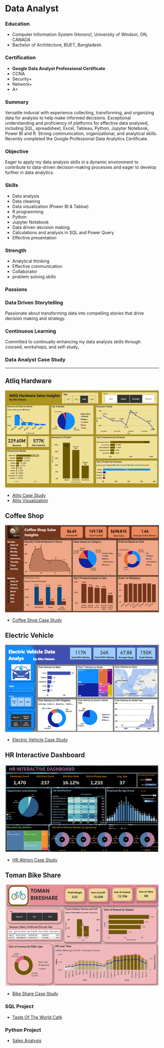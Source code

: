 # Data Analyst

### Education
- Computer Information System (Honors), University of Windsor, ON, CANADA
- Bachelor of Architecture, BUET, Bangladesh.

### Certification
- **Google Data Analyst Professional Certificate**
- CCNA
- Security+
- Network+
- A+

### Summary
Versatile induvial with experience collecting, transforming, and organizing data for analysis to help make informed decisions. Exceptional understanding and proficiency of platforms for effective data analysed, including SQL, spreadsheet, Excel, Tableau, Python, Jupyter Notebook, Power BI and R. Strong communication, organizational, and analytical skills. Recently completed the   Google Professional Data Analytics Certificate.

### Objective
Eager to apply my data analysis skills in a dynamic environment to contribute to data-driven decision-making processes and eager to develop further in data analytics.

### Skills
- Data analysis
- Data cleaning
- Data visualization (Power BI & Tablue)
- R programming
- Python
- Jupyter Notebook
- Data driven decision making.
- Calculations and analysis in SQL and Power Query
- Effective presentation
  
### Strength
- Analytical thinking
- Effective communication
- Collaborator
- problem solving skills

### Passions

### Data Driven Storytelling
 
Passionate about transforming data into compelling stories that drive decision making and strategy.
      
### Continuous Learning
 
Committed to continually enhancing my data analysis skills through coursed, workshops, and self-study,

### Data Analyst Case Study
---
## Atliq Hardware
![EEG_Band_Discovery](/Picture/Atliq_Hardware.png)
- [Atliq Case Study](/CaseStudy/AtliqHardware.docx)
- [Atliq Visualization](/CaseStudy/Visualization_Atliq_ByPowerBI.pbix)
 
## Coffee Shop
![EEG_Band_Discovery](/Picture/Coffee_Shop.png)
- [Coffee Shop Case Study](/CaseStudy/CoffeeShop.docx)
   
## Electric Vehicle
![EEG_Band_Discovery](/Picture/EV_Vehicle.png)
- [Electric Vehicle Case Study](/CaseStudy/ElectricVehicle.docx)
     
## HR Interactive Dashboard
![EEG_Band_Discovery](/Picture/HR_Dashboard.png)
- [HR Attrion Case Study](/CaseStudy/HRdashboard.docx)
    
## Toman Bike Share
  ![EEG_Band_Discovery](/Picture/Bike_Share.png)
  - [Bike Share Case Study](/CaseStudy/TomanBikeShare.docx)
    
### SQL Project 
  - [Taste Of The World Café](/CaseStudy/TasteOfTheWorldCafé.docx)

### Python Project
  - [Sales Analysis](/CaseStudy/Sales_Analysis.ipynb)

